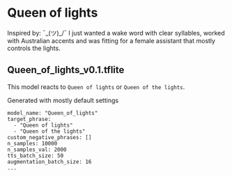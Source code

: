 # Queen of lights

Inspired by: ¯\_(ツ)_/¯ I just wanted a wake word with clear syllables, worked with Australian accents and was fitting for a female assistant that mostly controls the lights.  

## Queen_of_lights_v0.1.tflite

This model reacts to `Queen of lights` or `Queen of the lights`.


Generated with mostly default settings
```
model_name: "Queen_of_lights"
target_phrase:
  - "Queen of lights"
  - "Queen of the lights"
custom_negative_phrases: []
n_samples: 10000
n_samples_val: 2000
tts_batch_size: 50
augmentation_batch_size: 16
...
``` 
